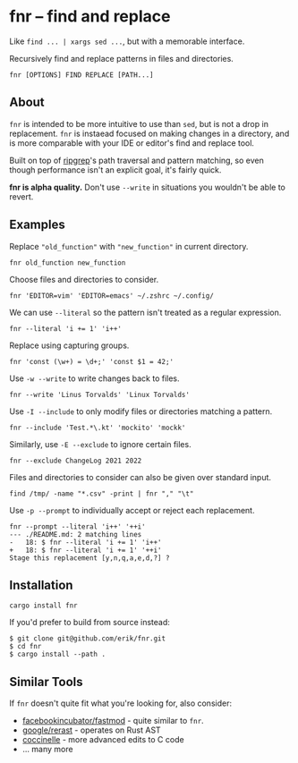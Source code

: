 # fnr – find and replace

Like `find ... | xargs sed ...`, but with a memorable interface.

Recursively find and replace patterns in files and directories.

```
fnr [OPTIONS] FIND REPLACE [PATH...]
```

## About

`fnr` is intended to be more intuitive to use than `sed`, but is not a
drop in replacement. `fnr` is instaead focused on making changes in a
directory, and is more comparable with your IDE or editor's find and
replace tool.

Built on top of [ripgrep]'s path traversal and pattern matching, so
even though performance isn't an explicit goal, it's fairly quick.

**fnr is alpha quality.** Don't use `--write` in situations you
wouldn't be able to revert.

[ripgrep]: https://github.com/BurntSushi/ripgrep

## Examples

Replace `"old_function"` with `"new_function"` in current directory.
```
fnr old_function new_function
```

Choose files and directories to consider.
```
fnr 'EDITOR=vim' 'EDITOR=emacs' ~/.zshrc ~/.config/
```

We can use `--literal` so the pattern isn't treated as a regular expression.
```
fnr --literal 'i += 1' 'i++'
```

Replace using capturing groups.
```
fnr 'const (\w+) = \d+;' 'const $1 = 42;'
```

Use `-w --write` to write changes back to files.
```
fnr --write 'Linus Torvalds' 'Linux Torvalds'
```

Use `-I --include` to only modify files or directories matching a pattern.
```
fnr --include 'Test.*\.kt' 'mockito' 'mockk'
```

Similarly, use `-E --exclude` to ignore certain files.
```
fnr --exclude ChangeLog 2021 2022
```

Files and directories to consider can also be given over standard input.
```
find /tmp/ -name "*.csv" -print | fnr "," "\t"
```

Use `-p --prompt` to individually accept or reject each replacement.
```
fnr --prompt --literal 'i++' '++i'
--- ./README.md: 2 matching lines
-   18: $ fnr --literal 'i += 1' 'i++'
+   18: $ fnr --literal 'i += 1' '++i'
Stage this replacement [y,n,q,a,e,d,?] ?
```

## Installation

```
cargo install fnr
```

If you'd prefer to build from source instead:

``` console
$ git clone git@github.com/erik/fnr.git
$ cd fnr
$ cargo install --path .
```

## Similar Tools

If `fnr` doesn't quite fit what you're looking for, also consider:

- [facebookincubator/fastmod](https://github.com/facebookincubator/fastmod/) - quite similar to `fnr`.
- [google/rerast](https://github.com/google/rerast) - operates on Rust AST
- [coccinelle](https://coccinelle.gitlabpages.inria.fr/website/) - more advanced edits to C code
- ... many more
